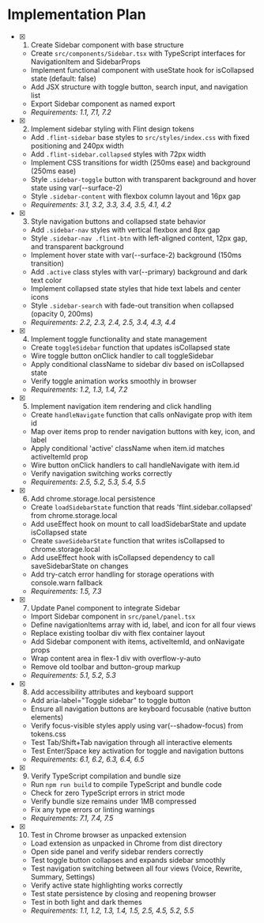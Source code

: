# Implementation Plan

- [x] 1. Create Sidebar component with base structure
  - Create `src/components/Sidebar.tsx` with TypeScript interfaces for NavigationItem and SidebarProps
  - Implement functional component with useState hook for isCollapsed state (default: false)
  - Add JSX structure with toggle button, search input, and navigation list
  - Export Sidebar component as named export
  - _Requirements: 1.1, 7.1, 7.2_

- [x] 2. Implement sidebar styling with Flint design tokens
  - Add `.flint-sidebar` base styles to `src/styles/index.css` with fixed positioning and 240px width
  - Add `.flint-sidebar.collapsed` styles with 72px width
  - Implement CSS transitions for width (250ms ease) and background (250ms ease)
  - Style `.sidebar-toggle` button with transparent background and hover state using var(--surface-2)
  - Style `.sidebar-content` with flexbox column layout and 16px gap
  - _Requirements: 3.1, 3.2, 3.3, 3.4, 3.5, 4.1, 4.2_

- [x] 3. Style navigation buttons and collapsed state behavior
  - Add `.sidebar-nav` styles with vertical flexbox and 8px gap
  - Style `.sidebar-nav .flint-btn` with left-aligned content, 12px gap, and transparent background
  - Implement hover state with var(--surface-2) background (150ms transition)
  - Add `.active` class styles with var(--primary) background and dark text color
  - Implement collapsed state styles that hide text labels and center icons
  - Style `.sidebar-search` with fade-out transition when collapsed (opacity 0, 200ms)
  - _Requirements: 2.2, 2.3, 2.4, 2.5, 3.4, 4.3, 4.4_

- [x] 4. Implement toggle functionality and state management
  - Create `toggleSidebar` function that updates isCollapsed state
  - Wire toggle button onClick handler to call toggleSidebar
  - Apply conditional className to sidebar div based on isCollapsed state
  - Verify toggle animation works smoothly in browser
  - _Requirements: 1.2, 1.3, 1.4, 7.2_

- [x] 5. Implement navigation item rendering and click handling
  - Create `handleNavigate` function that calls onNavigate prop with item id
  - Map over items prop to render navigation buttons with key, icon, and label
  - Apply conditional 'active' className when item.id matches activeItemId prop
  - Wire button onClick handlers to call handleNavigate with item.id
  - Verify navigation switching works correctly
  - _Requirements: 2.5, 5.2, 5.3, 5.4, 5.5_

- [x] 6. Add chrome.storage.local persistence
  - Create `loadSidebarState` function that reads 'flint.sidebar.collapsed' from chrome.storage.local
  - Add useEffect hook on mount to call loadSidebarState and update isCollapsed state
  - Create `saveSidebarState` function that writes isCollapsed to chrome.storage.local
  - Add useEffect hook with isCollapsed dependency to call saveSidebarState on changes
  - Add try-catch error handling for storage operations with console.warn fallback
  - _Requirements: 1.5, 7.3_

- [x] 7. Update Panel component to integrate Sidebar
  - Import Sidebar component in `src/panel/panel.tsx`
  - Define navigationItems array with id, label, and icon for all four views
  - Replace existing toolbar div with flex container layout
  - Add Sidebar component with items, activeItemId, and onNavigate props
  - Wrap content area in flex-1 div with overflow-y-auto
  - Remove old toolbar and button-group markup
  - _Requirements: 5.1, 5.2, 5.3_

- [x] 8. Add accessibility attributes and keyboard support
  - Add aria-label="Toggle sidebar" to toggle button
  - Ensure all navigation buttons are keyboard focusable (native button elements)
  - Verify focus-visible styles apply using var(--shadow-focus) from tokens.css
  - Test Tab/Shift+Tab navigation through all interactive elements
  - Test Enter/Space key activation for toggle and navigation buttons
  - _Requirements: 6.1, 6.2, 6.3, 6.4, 6.5_

- [x] 9. Verify TypeScript compilation and bundle size
  - Run `npm run build` to compile TypeScript and bundle code
  - Check for zero TypeScript errors in strict mode
  - Verify bundle size remains under 1MB compressed
  - Fix any type errors or linting warnings
  - _Requirements: 7.1, 7.4, 7.5_

- [x] 10. Test in Chrome browser as unpacked extension
  - Load extension as unpacked in Chrome from dist directory
  - Open side panel and verify sidebar renders correctly
  - Test toggle button collapses and expands sidebar smoothly
  - Test navigation switching between all four views (Voice, Rewrite, Summary, Settings)
  - Verify active state highlighting works correctly
  - Test state persistence by closing and reopening browser
  - Test in both light and dark themes
  - _Requirements: 1.1, 1.2, 1.3, 1.4, 1.5, 2.5, 4.5, 5.2, 5.5_
